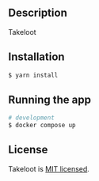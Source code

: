 ## Description

Takeloot

## Installation

```bash
$ yarn install
```

## Running the app

```bash
# development
$ docker compose up
```

## License

Takeloot is [MIT licensed](LICENSE).
